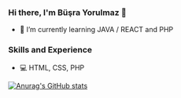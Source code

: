 ### Hi there, I'm Büşra Yorulmaz 👋

- 🌱 I’m currently learning JAVA / REACT  and PHP

### Skills and Experience
* 💻 HTML, CSS, PHP

[![Anurag's GitHub stats](https://github-readme-stats.vercel.app/api?username=Busra-Yorulmaz)](https://github.com/Busra-Yorulmaz/github-readme-stats)


